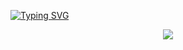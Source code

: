 <a href="https://git.io/typing-svg"><img src="https://readme-typing-svg.herokuapp.com?font=Roboto+Slab&size=29&duration=4000&pause=1000&color=CA2E53&width=435&lines=+%E2%98%86+Ol%C3%A1%2C+bem+vindo!+;Eu+sou+a+Vivian+%E2%8B%86%EF%BD%A1%C2%B0%E2%9C%A9" alt="Typing SVG" /></a>
<div align="center">

<img src="https://github.com/user-attachments/assets/74fac475-2638-494d-b229-044dc7c2f948" >

</div>
